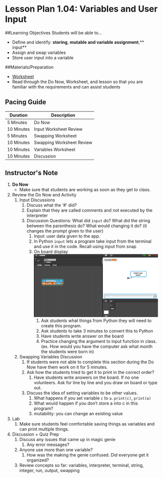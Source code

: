 # Lesson Plan 1.04: Variables and User Input

##Learning Objectives
Students will be able to... 
* Define and identify: **storing**, **mutable and variable assignment**,** input**
* Assign and swap variables
* Store user input into a variable

##Materials/Preparation
* [Worksheet]
* Read through the Do Now, Worksheet, and lesson so that you are familiar with the requirements and can assist students

## Pacing Guide
| **Duration**   |     **Description**    |
| ---------- | ------------------ |
| 5 Minutes  | Do Now             |
| 10 Minutes | Input Worksheet Review|
| 5 Minutes  | Swapping Worksheet |
| 10 Minutes | Swapping Worksheet Review   |
| 10 Minutes | Variables Worksheet|
| 10 Minutes | Discussion         |

## Instructor's Note
1. **Do Now**
    * Make sure that students are working as soon as they get to class. 
2. Review the Do Now and Activity
	1. Input Discussions
		1.	Discuss what the ‘#’ did? 
		2.	Explain that they are called comments and not executed by the interpreter
		3.	Discussion Questions: What did `input` do? What did the string between the parenthesis do? What would changing it do? (it changes the prompt given to the user) 
			1. Input: user data given to the app. 
			2. In Python `input` lets a program take input from the terminal and use it in the code. Recall using input from snap
			3. On board display ![Snap Input](snap_input.png)
				1. Ask students what things from Python they will need to create this program. 
				2. Ask students to take 3 minutes to convert this to Python
				3. Have students write answer on the board
				4. Practice changing the argument to input function in class. (ex. How would you have the computer ask what month the students were born in)
	2.	Swapping Variables Discussion
		1.	If students were not able to complete this section during the Do Now have them work on it for 5 minutes. 
		2.	Ask how the students tried to get it to print in the correct order?
			1.	Have students write answers on the board. If no one volunteers. Ask for line by line and you draw on board or type out. 
		3.	Discuss the idea of setting variables to be other values. 
			1.	What happens if you set variable `c` to `a`. `print(c)`, `print(a)` 
			2.	What would happen if you don’t store a into c in this program? 
			3.	mutability: you can change an existing value
3.  Lab
	1.	Make sure students feel comfortable saving things as variables and can print multiple things. 
3.	Discussion + Quiz Prep
	1.	Discuss any issues that came up in magic genie
		1.	Any error messages? 
	2.	Anyone use more than one variable? 
		1.	How was the making the genie confused. Did everyone get it organized? 
	3.	Review concepts so far: variables, interpreter, terminal, string, integer, run, output, swapping

  

[Worksheet]:https://teals-introcs.gitbooks.io/2nd-semester-introduction-to-computer-science-pri/content/units/1_unit/03_lesson/lab_103.html
